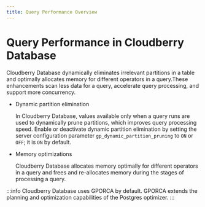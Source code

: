 ```yaml
---
title: Query Performance Overview
---
```


# Query Performance in Cloudberry Database

Cloudberry Database dynamically eliminates irrelevant partitions in a table and optimally allocates memory for different operators in a query.These enhancements scan less data for a query, accelerate query processing, and support more concurrency.

- Dynamic partition elimination

    In Cloudberry Database, values available only when a query runs are used to dynamically prune partitions, which improves query processing speed. Enable or deactivate dynamic partition elimination by setting the server configuration parameter `gp_dynamic_partition_pruning` to `ON` or `OFF`; it is `ON` by default.

- Memory optimizations

    Cloudberry Database allocates memory optimally for different operators in a query and frees and re-allocates memory during the stages of processing a query.

:::info
Cloudberry Database uses GPORCA by default. GPORCA extends the planning and optimization capabilities of the Postgres optimizer.
:::
